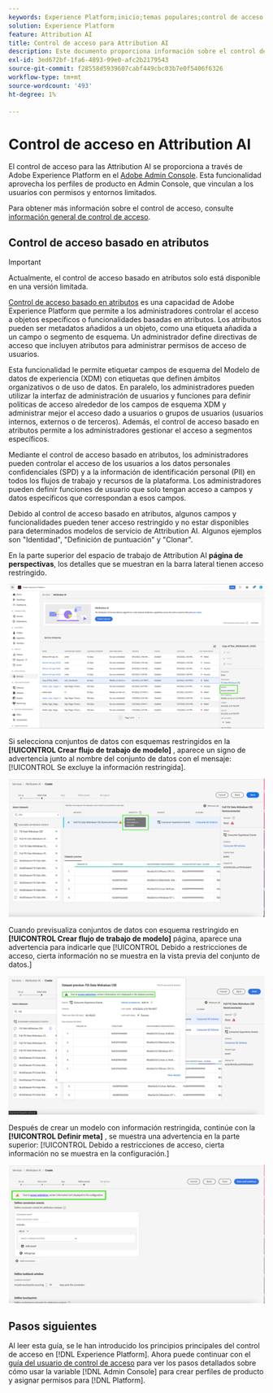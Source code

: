 ```yaml
---
keywords: Experience Platform;inicio;temas populares;control de acceso;adobe admin console
solution: Experience Platform
feature: Attribution AI
title: Control de acceso para Attribution AI
description: Este documento proporciona información sobre el control de acceso basado en atributos para Attribution AI.
exl-id: 3ed672bf-1fa6-4893-99e0-afc2b2179543
source-git-commit: f28558d5939607cabf449cbc03b7e0f5406f6326
workflow-type: tm+mt
source-wordcount: '493'
ht-degree: 1%

---
```


# Control de acceso en Attribution AI

El control de acceso para las Attribution AI se proporciona a través de Adobe Experience Platform en el [Adobe Admin Console](https://adminconsole.adobe.com/). Esta funcionalidad aprovecha los perfiles de producto en Admin Console, que vinculan a los usuarios con permisos y entornos limitados.

Para obtener más información sobre el control de acceso, consulte [información general de control de acceso](../../../access-control/home.md).

## Control de acceso basado en atributos

>[!IMPORTANT]
>
>Actualmente, el control de acceso basado en atributos solo está disponible en una versión limitada.

[Control de acceso basado en atributos](../../../access-control/abac/overview.md) es una capacidad de Adobe Experience Platform que permite a los administradores controlar el acceso a objetos específicos o funcionalidades basadas en atributos. Los atributos pueden ser metadatos añadidos a un objeto, como una etiqueta añadida a un campo o segmento de esquema. Un administrador define directivas de acceso que incluyen atributos para administrar permisos de acceso de usuarios.

Esta funcionalidad le permite etiquetar campos de esquema del Modelo de datos de experiencia (XDM) con etiquetas que definen ámbitos organizativos o de uso de datos. En paralelo, los administradores pueden utilizar la interfaz de administración de usuarios y funciones para definir políticas de acceso alrededor de los campos de esquema XDM y administrar mejor el acceso dado a usuarios o grupos de usuarios (usuarios internos, externos o de terceros). Además, el control de acceso basado en atributos permite a los administradores gestionar el acceso a segmentos específicos.

Mediante el control de acceso basado en atributos, los administradores pueden controlar el acceso de los usuarios a los datos personales confidenciales (SPD) y a la información de identificación personal (PII) en todos los flujos de trabajo y recursos de la plataforma. Los administradores pueden definir funciones de usuario que solo tengan acceso a campos y datos específicos que correspondan a esos campos.

Debido al control de acceso basado en atributos, algunos campos y funcionalidades pueden tener acceso restringido y no estar disponibles para determinados modelos de servicio de Attribution AI. Algunos ejemplos son &quot;Identidad&quot;, &quot;Definición de puntuación&quot; y &quot;Clonar&quot;.

En la parte superior del espacio de trabajo de Attribution AI **página de perspectivas**, los detalles que se muestran en la barra lateral tienen acceso restringido.

![Espacio de trabajo de Attribution AI con los campos de esquema restringidos resaltados.](../images/user-guide/access-restricted.png)

Si selecciona conjuntos de datos con esquemas restringidos en la **[!UICONTROL Crear flujo de trabajo de modelo]** , aparece un signo de advertencia junto al nombre del conjunto de datos con el mensaje: [!UICONTROL Se excluye la información restringida].

![Espacio de trabajo de Attribution AI con los campos del conjunto de datos restringido resaltados.](../images/user-guide/restricted-info-excluded.png)

Cuando previsualiza conjuntos de datos con esquema restringido en **[!UICONTROL Crear flujo de trabajo de modelo]** página, aparece una advertencia para indicarle que [!UICONTROL Debido a restricciones de acceso, cierta información no se muestra en la vista previa del conjunto de datos.]

![Espacio de trabajo de Attribution AI con los resultados de los campos de esquema de vista previa restringidos resaltados.](../images/user-guide/restricted-dataset-preview.png)

Después de crear un modelo con información restringida, continúe con la **[!UICONTROL Definir meta]** , se muestra una advertencia en la parte superior: [!UICONTROL Debido a restricciones de acceso, cierta información no se muestra en la configuración.]

![El espacio de trabajo de Attribution AI con los campos restringidos de los resultados del modelo resaltados.](../images/user-guide/information-not-displayed-save-and-exit.png)

## Pasos siguientes

Al leer esta guía, se le han introducido los principios principales del control de acceso en [!DNL Experience Platform]. Ahora puede continuar con el [guía del usuario de control de acceso](../overview.md) para ver los pasos detallados sobre cómo usar la variable [!DNL Admin Console] para crear perfiles de producto y asignar permisos para [!DNL Platform].
